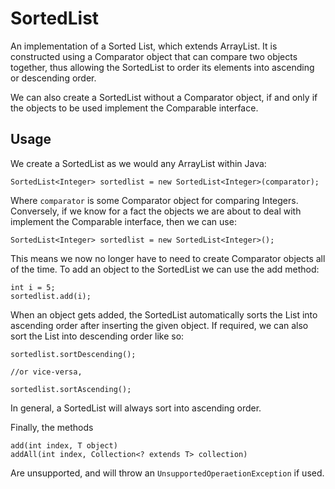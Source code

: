 SortedList
==========

An implementation of a Sorted List, which extends ArrayList. It is constructed using a Comparator
object that can compare two objects together, thus allowing the SortedList to order its elements
into ascending or descending order.

We can also create a SortedList without a Comparator object, if and only if the objects to be
used implement the Comparable interface.



Usage
-----

We create a SortedList as we would any ArrayList within Java:

	SortedList<Integer> sortedlist = new SortedList<Integer>(comparator);

Where `comparator` is some Comparator object for comparing Integers. Conversely, if we know for a fact the objects
we are about to deal with implement the Comparable interface, then we can use:

	SortedList<Integer> sortedlist = new SortedList<Integer>();

This means we now no longer have to need to create Comparator objects all of the time. To add an object to the
SortedList we can use the add method:

	int i = 5;
	sortedlist.add(i);

When an object gets added, the SortedList automatically sorts the List into ascending order after inserting
the given object. If required, we can also sort the List into descending order like so:

	sortedlist.sortDescending();
	
	//or vice-versa,
	
	sortedlist.sortAscending();

In general, a SortedList will always sort into ascending order.

Finally, the methods

	add(int index, T object)
	addAll(int index, Collection<? extends T> collection)

Are unsupported, and will throw an `UnsupportedOperaetionException` if used.